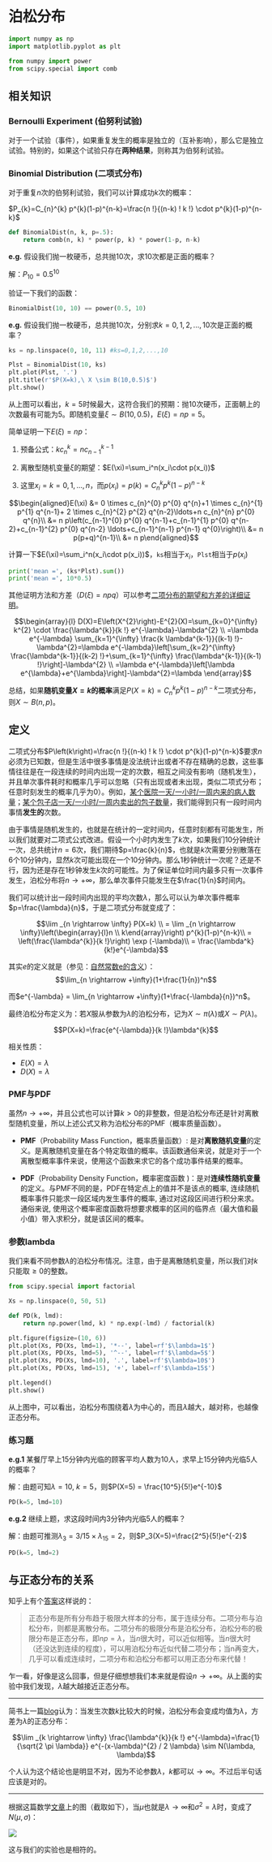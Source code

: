 # 泊松分布

```python
import numpy as np
import matplotlib.pyplot as plt

from numpy import power
from scipy.special import comb
```

<!-- #region -->
## 相关知识


### Bernoulli Experiment (伯努利试验)
对于一个试验（事件），如果重复发生的概率是独立的（互补影响），那么它是独立试验。特别的，如果这个试验只存在**两种结果**，则称其为伯努利试验。


### Binomial Distribution (二项式分布)
对于重复$n$次的伯努利试验，我们可以计算成功$k$次的概率：

$P_{k}=C_{n}^{k} p^{k}(1-p)^{n-k}=\frac{n !}{(n-k) ! k !} \cdot p^{k}(1-p)^{n-k}$
<!-- #endregion -->

```python
def BinomialDist(n, k, p=.5):
    return comb(n, k) * power(p, k) * power(1-p, n-k)
```

**e.g.** 假设我们抛一枚硬币，总共抛10次，求10次都是正面的概率？

解：$P_{10} = 0.5^{10}$

验证一下我们的函数：

```python
BinomialDist(10, 10) == power(0.5, 10)
```

**e.g.** 假设我们抛一枚硬币，总共抛10次，分别求$k=0,1,2,...,10$次是正面的概率？

```python
ks = np.linspace(0, 10, 11) #ks=0,1,2,...,10

Plst = BinomialDist(10, ks)
plt.plot(Plst, '.')
plt.title(r'$P(X=k),\ X \sim B(10,0.5)$')
plt.show()
```

从上图可以看出，$k=5$时候最大，这符合我们的预期：抛10次硬币，正面朝上的次数最有可能为5。即随机变量$\xi \sim B(10, 0.5)$，$E(\xi)=np=5$。

简单证明一下$E(\xi)=np$：

1. 预备公式：$k c_{n}^{k}=n c_{n-1}^{k-1}$

2. 离散型随机变量$\xi$的期望：$E(\xi)=\sum_i^n(x_i\cdot p(x_i))$

3. 这里$x_i = k = 0,1,...,n$，而$p(x_i)=p(k)=C_{n}^{k} p^{k}(1-p)^{n-k}$

$$\begin{aligned}E(\xi) &= 0 \times c_{n}^{0} p^{0} q^{n}+1 \times c_{n}^{1} p^{1} q^{n-1}+ 2 \times c_{n}^{2} p^{2} q^{n-2}\ldots+n c_{n}^{n} p^{0} q^{n}\\
&= n p\left(c_{n-1}^{0} p^{0} q^{n-1}+c_{n-1}^{1} p^{0} q^{n-2}+c_{n-1}^{2} p^{0} q^{n-2} \ldots+c_{n-1}^{n-1} p^{n-1} q^{0}\right)\\
&= n p(p+q)^{n-1}\\
&= n p\end{aligned}$$

计算一下$E(\xi)=\sum_i^n(x_i\cdot p(x_i))$，`ks`相当于$x_i$，`Plst`相当于$p(x_i)$

```python
print('mean =', (ks*Plst).sum())
print('mean =', 10*0.5)
```

<!-- #region -->
其他证明方法和方差（$D(\xi)=npq$）可以参考[二项分布的期望和方差的详细证明](https://wenku.baidu.com/view/7038047d31126edb6f1a107a.html)。

$$\begin{array}{l}
D(X)=E\left(X^{2}\right)-E^{2}(X)=\sum_{k=0}^{\infty} k^{2} \cdot \frac{\lambda^{k}}{k !} e^{-\lambda}-\lambda^{2} \\
=\lambda e^{-\lambda} \sum_{k=1}^{\infty} \frac{k \lambda^{k-1}}{(k-1) !}-\lambda^{2}=\lambda e^{-\lambda}\left[\sum_{k=2}^{\infty} \frac{\lambda^{k-1}}{(k-2) !}+\sum_{k=1}^{\infty} \frac{\lambda^{k-1}}{(k-1) !}\right]-\lambda^{2} \\
=\lambda e^{-\lambda}\left[\lambda e^{\lambda}+e^{\lambda}\right]-\lambda^{2}=\lambda
\end{array}$$


总结，如果**随机变量$X=k$的概率**满足$P(X=k)=C_{n}^{k} p^{k}(1-p)^{n-k}$二项式分布，则$X \sim B(n,p)$。
<!-- #endregion -->

## 定义

二项式分布$P\left(k\right)=\frac{n !}{(n-k) ! k !} \cdot p^{k}(1-p)^{n-k}$要求$n$必须为已知数，但是生活中很多事情是没法统计出或者不存在精确的总数，这些事情往往是在一段连续的时间内出现一定的次数，相互之间没有影响（随机发生），并且单次事件耗时和概率几乎可以忽略（只有出现或者未出现，类似二项式分布；任意时刻发生的概率几乎为0）。例如，[某个医院一天/一小时/一周内来的病人数量](https://www.zhihu.com/question/26441147/answer/128055090)；[某个包子店一天/一小时/一周内卖出的包子数量](https://blog.csdn.net/ccnt_2012/article/details/81114920)，我们能得到只有一段时间内事情**发生的**次数。

由于事情是随机发生的，也就是在统计的一定时间内，任意时刻都有可能发生，所以我们就要对二项式公式改进。假设一个小时内发生了$k$次，如果我们10分钟统计一次，总共统计$n=6$次，我们期待$p=\frac{k}{n}$，也就是$k$次需要分别散落在6个10分钟内，显然$k$次可能出现在一个10分钟内。那么1秒钟统计一次呢？还是不行，因为还是存在1秒钟发生$k$次的可能性。为了保证单位时间内最多只有一次事件发生，泊松分布将$n \rightarrow +\infty$，那么单次事件只能发生在$\frac{1}{n}$时间内。

我们可以统计出一段时间内出现的平均次数$\lambda$，那么可以认为单次事件概率$p=\frac{\lambda}{n}$，于是二项式分布就变成了：

$$\lim _{n \rightarrow \infty} P(X=k) \\
= \lim _{n \rightarrow \infty}\left(\begin{array}{l}n \\ k\end{array}\right) p^{k}(1-p)^{n-k}\\
= \left(\frac{\lambda^{k}}{k !}\right) \exp (-\lambda)\\
= \frac{\lambda^k}{k!}e^{-\lambda}$$

其实$e$的定义就是（参见：[自然常数e的含义](https://www.cnblogs.com/ronnydm/p/6523506.html)）：
$$\lim_{n \rightarrow +\infty}(1+\frac{1}{n})^n$$

而$e^{-\lambda} = \lim_{n \rightarrow +\infty}(1+\frac{-\lambda}{n})^n$。

最终泊松分布定义为：若$X$服从参数为$\lambda$的泊松分布，记为$X\sim \pi(\lambda)$或$X\sim P(\lambda)$。

$$P(X=k)=\frac{e^{-\lambda}}{k !}\lambda^{k}$$

相关性质：
- $E(X) = \lambda$
- $D(X) = \lambda$


### PMF与PDF
虽然$n\rightarrow +\infty$，并且公式也可以计算$k>0$的非整数，但是泊松分布还是针对离散型随机变量，所以上述公式又称为泊松分布的PMF（概率质量函数）。
- **PMF**（Probability Mass Function，概率质量函数）: 是对**离散随机变量**的定义。是离散随机变量在各个特定取值的概率。该函数通俗来说，就是对于一个离散型概率事件来说，使用这个函数来求它的各个成功事件结果的概率。

- **PDF**（Probability Density Function，概率密度函数 )：是对**连续性随机变量**的定义。与PMF不同的是，PDF在特定点上的值并不是该点的概率, 连续随机概率事件只能求一段区域内发生事件的概率, 通过对这段区间进行积分来求。通俗来说, 使用这个概率密度函数将想要求概率的区间的临界点（最大值和最小值）带入求积分，就是该区间的概率。

### 参数lambda

我们来看不同参数$\lambda$的泊松分布情况。注意，由于是离散随机变量，所以我们对$k$只能取$\geq 0$的整数。

```python
from scipy.special import factorial

Xs = np.linspace(0, 50, 51)

def PD(k, lmd):
    return np.power(lmd, k) * np.exp(-lmd) / factorial(k)

plt.figure(figsize=(10, 6))
plt.plot(Xs, PD(Xs, lmd=1), '*--', label=rf'$\lambda=1$')
plt.plot(Xs, PD(Xs, lmd=5), '^--', label=rf'$\lambda=5$')
plt.plot(Xs, PD(Xs, lmd=10), '.', label=rf'$\lambda=10$')
plt.plot(Xs, PD(Xs, lmd=15), '+', label=rf'$\lambda=15$')

plt.legend()
plt.show()
```

从上图中，可以看出，泊松分布围绕着$\lambda$为中心的，而且$\lambda$越大，越对称，也越像正态分布。

### 练习题
**e.g.1** 某餐厅早上15分钟内光临的顾客平均人数为10人，求早上15分钟内光临5人的概率？

解：由题可知$\lambda=10,\ k=5$，则$P(X=5) = \frac{10^5}{5!}e^{-10}$

```python
PD(k=5, lmd=10)
```

**e.g.2** 继续上题，求这段时间内3分钟内光临5人的概率？

解：由题可推测$\lambda_3=3/15\times \lambda_{15}=2$，则$P_3(X=5)=\frac{2^5}{5!}e^{-2}$

```python
PD(k=5, lmd=2)
```

## 与正态分布的关系
知乎上有个[答案](https://www.zhihu.com/question/21756860/answer/126950765)这样说的：
> 正态分布是所有分布趋于极限大样本的分布，属于连续分布。二项分布与泊松分布，则都是离散分布。二项分布的极限分布是泊松分布，泊松分布的极限分布是正态分布，即$np=\lambda$，当$n$很大时，可以近似相等。当$n$很大时（还没达到连续的程度），可以用泊松分布近似代替二项分布；当n再变大，几乎可以看成连续时，二项分布和泊松分布都可以用正态分布来代替！

乍一看，好像是这么回事，但是仔细想想我们本来就是假设$n \rightarrow +\infty$。从上面的实验中我们发现，$\lambda$越大越接近正态分布。

---
简书上一篇[blog](https://www.jianshu.com/p/62f2402a20cd)认为：当发生次数$k$比较大的时候，泊松分布会变成均值为$\lambda$，方差为$\lambda$的正态分布：

$$\lim _{k \rightarrow \infty} \frac{\lambda^{k}}{k !} e^{-\lambda}=\frac{1}{\sqrt{2 \pi \lambda}} e^{-(x-\lambda)^{2} / 2 \lambda} \sim N(\lambda, \lambda)$$

个人认为这个结论也是明显不对，因为不论参数$\lambda$，$k$都可以$\rightarrow \infty$。不过后半句话应该是对的。

---
根据这篇数学[文章](http://www.math.wm.edu/~leemis/2008amstat.pdf)上的图（截取如下），当$\mu$也就是$\lambda\rightarrow \infty$和$\sigma^{2}=\lambda$时，变成了$N(\mu, \sigma)$：

![](http://static.zybuluo.com/AustinMxnet/usrz61i4botfy2nlb75ntln5/image.png)

这与我们的实验也是相符的。
